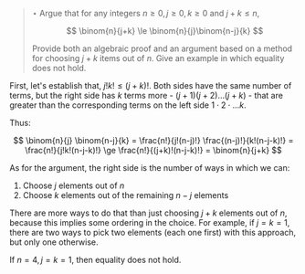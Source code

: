 > $\star$ Argue that for any integers $n \ge 0, j \ge 0, k \ge 0$ and $j + k \le n$,
>
> $$ \binom{n}{j+k} \le \binom{n}{j}\binom{n-j}{k} $$
>
> Provide both an algebraic proof and an argument based on a method for
> choosing $j + k$ items out of $n$. Give an example in which equality does not
> hold.

First, let's establish that, $j!k! \le (j+k)!$. Both sides have the same number
of terms, but the right side has $k$ terms more - $(j+1)(j+2)\ldots(j+k)$ -
that are greater than the corresponding terms on the left side
$1\cdot2\cdot\ldots k$.

Thus:

$$ \binom{n}{j} \binom{n-j}{k}
   = \frac{n!}{j!(n-j)!} \frac{(n-j)!}{k!(n-j-k)!}
   = \frac{n!}{j!k!(n-j-k)!}
   \ge \frac{n!}{(j+k)!(n-j-k)!}
   = \binom{n}{j+k}
$$

As for the argument, the right side is the number of ways in which we can:

1. Choose $j$ elements out of $n$
2. Choose $k$ elements out of the remaining $n-j$ elements

There are more ways to do that than just choosing $j+k$ elements out of $n$,
because this implies some ordering in the choice. For example, if $j = k = 1$,
there are two ways to pick two elements (each one first) with this approach,
but only one otherwise.

If $n = 4, j = k = 1$, then equality does not hold.
